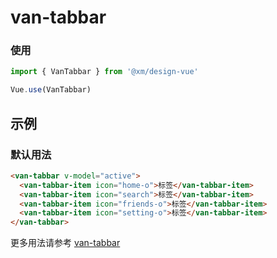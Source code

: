 # van-tabbar

### 使用

```js
import { VanTabbar } from '@xm/design-vue'

Vue.use(VanTabbar)
```

## 示例

### 默认用法

```html
<van-tabbar v-model="active">
  <van-tabbar-item icon="home-o">标签</van-tabbar-item>
  <van-tabbar-item icon="search">标签</van-tabbar-item>
  <van-tabbar-item icon="friends-o">标签</van-tabbar-item>
  <van-tabbar-item icon="setting-o">标签</van-tabbar-item>
</van-tabbar>
```

更多用法请参考 [van-tabbar](https://vant-contrib.gitee.io/vant/#/zh-CN/tabbar)
